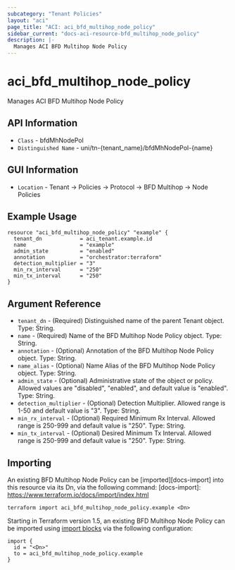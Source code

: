 ```yaml
---
subcategory: "Tenant Policies"
layout: "aci"
page_title: "ACI: aci_bfd_multihop_node_policy"
sidebar_current: "docs-aci-resource-bfd_multihop_node_policy"
description: |-
  Manages ACI BFD Multihop Node Policy
---
```


# aci_bfd_multihop_node_policy #

Manages ACI BFD Multihop Node Policy

## API Information ##

* `Class` - bfdMhNodePol
* `Distinguished Name` - uni/tn-{tenant_name}/bfdMhNodePol-{name}

## GUI Information ##

* `Location` - Tenant -> Policies -> Protocol -> BFD Multihop -> Node Policies

## Example Usage ##

```hcl
resource "aci_bfd_multihop_node_policy" "example" {
  tenant_dn            = aci_tenant.example.id
  name                 = "example"
  admin_state          = "enabled"
  annotation           = "orchestrator:terraform"
  detection_multiplier = "3"
  min_rx_interval      = "250"
  min_tx_interval      = "250"
}
```

## Argument Reference ##

* `tenant_dn` - (Required) Distinguished name of the parent Tenant object. Type: String.
* `name` - (Required) Name of the BFD Multihop Node Policy object. Type: String.
* `annotation` - (Optional) Annotation of the BFD Multihop Node Policy object. Type: String.
* `name_alias` - (Optional) Name Alias of the BFD Multihop Node Policy object. Type: String.
* `admin_state` - (Optional) Administrative state of the object or policy. Allowed values are "disabled", "enabled", and default value is "enabled". Type: String.
* `detection_multiplier` - (Optional) Detection Multiplier. Allowed range is 1-50 and default value is "3". Type: String.
* `min_rx_interval` - (Optional) Required Minimum Rx Interval. Allowed range is 250-999 and default value is "250". Type: String.
* `min_tx_interval` - (Optional) Desired Minimum Tx Interval. Allowed range is 250-999 and default value is "250". Type: String.

## Importing ##

An existing BFD Multihop Node Policy can be [imported][docs-import] into this resource via its Dn, via the following command:
[docs-import]: https://www.terraform.io/docs/import/index.html

```
terraform import aci_bfd_multihop_node_policy.example <Dn>
```

Starting in Terraform version 1.5, an existing BFD Multihop Node Policy can be imported 
using [import blocks](https://developer.hashicorp.com/terraform/language/import) via the following configuration:

```
import {
  id = "<Dn>"
  to = aci_bfd_multihop_node_policy.example
}
```